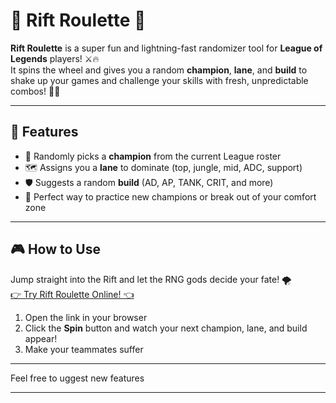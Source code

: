 # 🎲 Rift Roulette 🎲

**Rift Roulette** is a super fun and lightning-fast randomizer tool for **League of Legends** players! ⚔️🔥  
It spins the wheel and gives you a random **champion**, **lane**, and **build** to shake up your games and challenge your skills with fresh, unpredictable combos! 🎉✨

---

## 🚀 Features

- 🎯 Randomly picks a **champion** from the current League roster  
- 🗺️ Assigns you a **lane** to dominate (top, jungle, mid, ADC, support)  
- 🛡️ Suggests a random **build** (AD, AP, TANK, CRIT, and more)  
- 🤹 Perfect way to practice new champions or break out of your comfort zone  

---

## 🎮 How to Use

Jump straight into the Rift and let the RNG gods decide your fate! 🌪️  
[👉 Try Rift Roulette Online! 👈](https://wooperlua.github.io/rift_roulette/)  

1. Open the link in your browser  
2. Click the **Spin** button and watch your next champion, lane, and build appear!
3. Make your teammates suffer

---

Feel free to uggest new features

---

